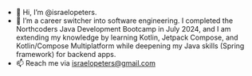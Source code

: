 - 👋 Hi, I’m @israelopeters.
- 🌱 I’m a career switcher into software engineering. I completed the Northcoders Java Development Bootcamp in July 2024, and I am extending my knowledge by learning Kotlin, Jetpack Compose, and Kotlin/Compose Multiplatform while deepening my Java skills (Spring framework) for backend apps.
- 📫 Reach me via israelopeters@gmail.com

<!---
israelopeters/israelopeters is a ✨ special ✨ repository because its `README.md` (this file) appears on your GitHub profile.
You can click the Preview link to take a look at your changes.
--->

